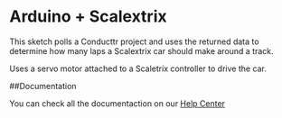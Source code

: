 Arduino + Scalextrix
========

This sketch polls a Conducttr project and uses the returned data to determine how many laps a Scalextrix car should make around a track.

Uses a servo motor attached to a Scaletrix controller to drive the car.


##Documentation

You can check all the documentaction on our [Help Center](https://conducttr.zendesk.com/hc/en-us/sections/200482638-Skunk-WRX)


